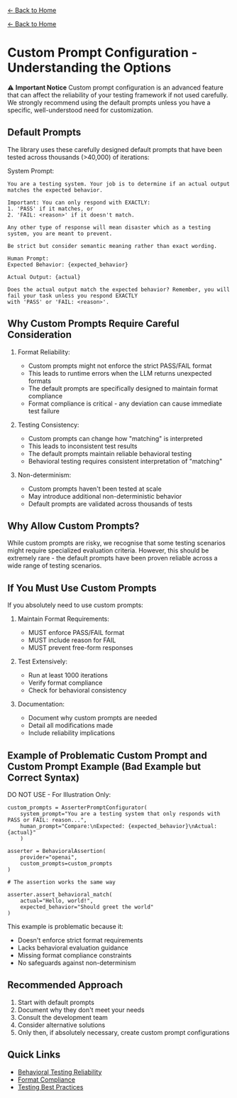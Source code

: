 [← Back to Home](../index.md)

[← Back to Home](../index.md)

# Custom Prompt Configuration - Understanding the Options

⚠️ **Important Notice**
Custom prompt configuration is an advanced feature that can affect the reliability of your testing framework if not used carefully. We strongly recommend using the default prompts unless you have a specific, well-understood need for customization.

## Default Prompts

The library uses these carefully designed default prompts that have been tested across thousands (>40,000) of iterations:

System Prompt:
```
You are a testing system. Your job is to determine if an actual output matches the expected behavior.

Important: You can only respond with EXACTLY: 
1. 'PASS' if it matches, or 
2. 'FAIL: <reason>' if it doesn't match.

Any other type of response will mean disaster which as a testing system, you are meant to prevent.

Be strict but consider semantic meaning rather than exact wording.
```

```
Human Prompt:
Expected Behavior: {expected_behavior}

Actual Output: {actual}

Does the actual output match the expected behavior? Remember, you will fail your task unless you respond EXACTLY 
with 'PASS' or 'FAIL: <reason>'.
```

## Why Custom Prompts Require Careful Consideration

1. Format Reliability:

    - Custom prompts might not enforce the strict PASS/FAIL format
    - This leads to runtime errors when the LLM returns unexpected formats
    - The default prompts are specifically designed to maintain format compliance
    - Format compliance is critical - any deviation can cause immediate test failure

2. Testing Consistency:

    - Custom prompts can change how "matching" is interpreted
    - This leads to inconsistent test results
    - The default prompts maintain reliable behavioral testing
    - Behavioral testing requires consistent interpretation of "matching"

3. Non-determinism:

    - Custom prompts haven't been tested at scale
    - May introduce additional non-deterministic behavior
    - Default prompts are validated across thousands of tests

## Why Allow Custom Prompts?

While custom prompts are risky, we recognise that some testing scenarios might require specialized evaluation criteria. However, this should be extremely rare - the default prompts have been proven reliable across a wide range of testing scenarios.

## If You Must Use Custom Prompts

If you absolutely need to use custom prompts:

1. Maintain Format Requirements:

    - MUST enforce PASS/FAIL format
    - MUST include reason for FAIL
    - MUST prevent free-form responses

2. Test Extensively:

    - Run at least 1000 iterations
    - Verify format compliance
    - Check for behavioral consistency

3. Documentation:

    - Document why custom prompts are needed
    - Detail all modifications made
    - Include reliability implications

## Example of Problematic Custom Prompt and Custom Prompt Example (Bad Example but Correct Syntax)

DO NOT USE - For Illustration Only:

```
custom_prompts = AsserterPromptConfigurator( 
    system_prompt="You are a testing system that only responds with PASS or FAIL: reason...", 
    human_prompt="Compare:\nExpected: {expected_behavior}\nActual: {actual}" 
    )
    
asserter = BehavioralAssertion(
    provider="openai",
    custom_prompts=custom_prompts
)

# The assertion works the same way

asserter.assert_behavioral_match(
    actual="Hello, world!",
    expected_behavior="Should greet the world"
)
```


This example is problematic because it:
- Doesn't enforce strict format requirements
- Lacks behavioral evaluation guidance
- Missing format compliance constraints
- No safeguards against non-determinism

## Recommended Approach

1. Start with default prompts
2. Document why they don't meet your needs
3. Consult the development team
4. Consider alternative solutions
5. Only then, if absolutely necessary, create custom prompt configurations

## Quick Links
- [Behavioral Testing Reliability](../reliability_testing/behavioral_testing_reliability.md)
- [Format Compliance](../reliability_testing/format_compliance.md)
- [Testing Best Practices](../guides/best-practices.md)
